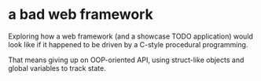 # a bad web framework

Exploring how a web framework (and a showcase TODO application) would look like if it happened to be driven by a C-style procedural programming. 

That means giving up on OOP-oriented API, using struct-like objects and global variables to track state.